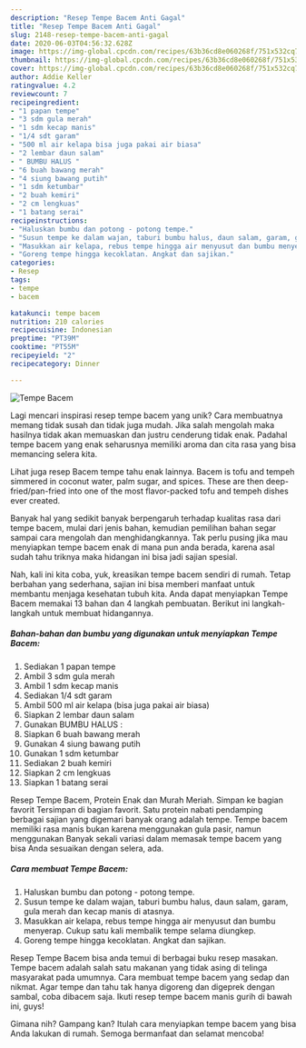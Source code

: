 ```yaml
---
description: "Resep Tempe Bacem Anti Gagal"
title: "Resep Tempe Bacem Anti Gagal"
slug: 2148-resep-tempe-bacem-anti-gagal
date: 2020-06-03T04:56:32.628Z
image: https://img-global.cpcdn.com/recipes/63b36cd8e060268f/751x532cq70/tempe-bacem-foto-resep-utama.jpg
thumbnail: https://img-global.cpcdn.com/recipes/63b36cd8e060268f/751x532cq70/tempe-bacem-foto-resep-utama.jpg
cover: https://img-global.cpcdn.com/recipes/63b36cd8e060268f/751x532cq70/tempe-bacem-foto-resep-utama.jpg
author: Addie Keller
ratingvalue: 4.2
reviewcount: 7
recipeingredient:
- "1 papan tempe"
- "3 sdm gula merah"
- "1 sdm kecap manis"
- "1/4 sdt garam"
- "500 ml air kelapa bisa juga pakai air biasa"
- "2 lembar daun salam"
- " BUMBU HALUS "
- "6 buah bawang merah"
- "4 siung bawang putih"
- "1 sdm ketumbar"
- "2 buah kemiri"
- "2 cm lengkuas"
- "1 batang serai"
recipeinstructions:
- "Haluskan bumbu dan potong - potong tempe."
- "Susun tempe ke dalam wajan, taburi bumbu halus, daun salam, garam, gula merah dan kecap manis di atasnya."
- "Masukkan air kelapa, rebus tempe hingga air menyusut dan bumbu menyerap. Cukup satu kali membalik tempe selama diungkep."
- "Goreng tempe hingga kecoklatan. Angkat dan sajikan."
categories:
- Resep
tags:
- tempe
- bacem

katakunci: tempe bacem 
nutrition: 210 calories
recipecuisine: Indonesian
preptime: "PT39M"
cooktime: "PT55M"
recipeyield: "2"
recipecategory: Dinner

---
```



![Tempe Bacem](https://img-global.cpcdn.com/recipes/63b36cd8e060268f/751x532cq70/tempe-bacem-foto-resep-utama.jpg)

Lagi mencari inspirasi resep tempe bacem yang unik? Cara membuatnya memang tidak susah dan tidak juga mudah. Jika salah mengolah maka hasilnya tidak akan memuaskan dan justru cenderung tidak enak. Padahal tempe bacem yang enak seharusnya memiliki aroma dan cita rasa yang bisa memancing selera kita.

Lihat juga resep Bacem tempe tahu enak lainnya. Bacem is tofu and tempeh simmered in coconut water, palm sugar, and spices. These are then deep-fried/pan-fried into one of the most flavor-packed tofu and tempeh dishes ever created.

Banyak hal yang sedikit banyak berpengaruh terhadap kualitas rasa dari tempe bacem, mulai dari jenis bahan, kemudian pemilihan bahan segar sampai cara mengolah dan menghidangkannya. Tak perlu pusing jika mau menyiapkan tempe bacem enak di mana pun anda berada, karena asal sudah tahu triknya maka hidangan ini bisa jadi sajian spesial.


Nah, kali ini kita coba, yuk, kreasikan tempe bacem sendiri di rumah. Tetap berbahan yang sederhana, sajian ini bisa memberi manfaat untuk membantu menjaga kesehatan tubuh kita. Anda dapat menyiapkan Tempe Bacem memakai 13 bahan dan 4 langkah pembuatan. Berikut ini langkah-langkah untuk membuat hidangannya.

<!--inarticleads1-->

##### Bahan-bahan dan bumbu yang digunakan untuk menyiapkan Tempe Bacem:

1. Sediakan 1 papan tempe
1. Ambil 3 sdm gula merah
1. Ambil 1 sdm kecap manis
1. Sediakan 1/4 sdt garam
1. Ambil 500 ml air kelapa (bisa juga pakai air biasa)
1. Siapkan 2 lembar daun salam
1. Gunakan  BUMBU HALUS :
1. Siapkan 6 buah bawang merah
1. Gunakan 4 siung bawang putih
1. Gunakan 1 sdm ketumbar
1. Sediakan 2 buah kemiri
1. Siapkan 2 cm lengkuas
1. Siapkan 1 batang serai


Resep Tempe Bacem, Protein Enak dan Murah Meriah. Simpan ke bagian favorit Tersimpan di bagian favorit. Satu protein nabati pendamping berbagai sajian yang digemari banyak orang adalah tempe. Tempe bacem memiliki rasa manis bukan karena menggunakan gula pasir, namun menggunakan Banyak sekali variasi dalam memasak tempe bacem yang bisa Anda sesuaikan dengan selera, ada. 

<!--inarticleads2-->

##### Cara membuat Tempe Bacem:

1. Haluskan bumbu dan potong - potong tempe.
1. Susun tempe ke dalam wajan, taburi bumbu halus, daun salam, garam, gula merah dan kecap manis di atasnya.
1. Masukkan air kelapa, rebus tempe hingga air menyusut dan bumbu menyerap. Cukup satu kali membalik tempe selama diungkep.
1. Goreng tempe hingga kecoklatan. Angkat dan sajikan.


Resep Tempe Bacem bisa anda temui di berbagai buku resep masakan. Tempe bacem adalah salah satu makanan yang tidak asing di telinga masyarakat pada umumnya. Cara membuat tempe bacem yang sedap dan nikmat. Agar tempe dan tahu tak hanya digoreng dan digeprek dengan sambal, coba dibacem saja. Ikuti resep tempe bacem manis gurih di bawah ini, guys! 

Gimana nih? Gampang kan? Itulah cara menyiapkan tempe bacem yang bisa Anda lakukan di rumah. Semoga bermanfaat dan selamat mencoba!
